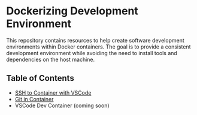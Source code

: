 # Dockerizing Development Environment

This repository contains resources to help create
software development environments within Docker
containers. The goal is to provide a consistent
development environment while avoiding the need
to install tools and dependencies on the host
machine.

## Table of Contents

- [SSH to Container with VSCode](docs/vscode-ssh.md)
- [Git in Container](docs/git-docker.md)
- VSCode Dev Container (coming soon)